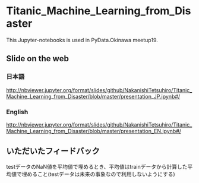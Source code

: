 # Titanic_Machine_Learning_from_Disaster

This Jupyter-notebooks is used in PyData.Okinawa meetup19.

## Slide on the web

### 日本語

<http://nbviewer.jupyter.org/format/slides/github/NakanishiTetsuhiro/Titanic_Machine_Learning_from_Disaster/blob/master/presentation_JP.ipynb#/>

### English

<http://nbviewer.jupyter.org/format/slides/github/NakanishiTetsuhiro/Titanic_Machine_Learning_from_Disaster/blob/master/presentation_EN.ipynb#/>

## いただいたフィードバック

testデータのNaN値を平均値で埋めるとき、平均値はtrainデータから計算した平均値で埋めること(testデータは未来の事象なので利用しないようにする)
